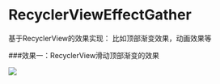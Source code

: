 # RecyclerViewEffectGather
基于RecyclerView的效果实现： 比如顶部渐变效果，动画效果等

###效果一：RecyclerView滑动顶部渐变的效果

![](http://img3.imgtn.bdimg.com/it/u=732107402,96027361&fm=15&gp=0.jpg)
